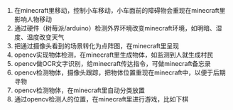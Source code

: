 1. 在minecraft里移动，控制小车移动，小车面前的障碍物会重现在minecraft里影响人物移动
2. 通过硬件（树莓派/arduino）检测外界环境改变minecraft环境，如明暗、湿度、温度改变天气
3. 把通过摄像头看到的场景转化为点阵图，在minecraft里呈现
4. opencv实现物体检测，在minecraft里生成物体，如监测到人就生成村民
5. opencv做OCR文字识别，给minecraft传达指令，可做minecraft备忘录
6. opencv检测物体，摄像头跟踪，把物体位置重现在minecraft中，以便于后期寻物
7. opencv检测物体，在minecraft里自动分类放置
8. 通过opencv检测人的位置，在minecraft里进行游戏，比如下棋

